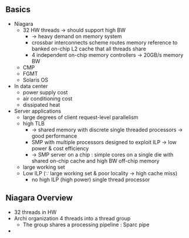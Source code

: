 ## Basics
- Niagara
	- 32 HW threads $\to$ should support high BW
		- $\to$ heavy demand on memory system
		- crossbar interconnects scheme routes memory reference to banked on-chip L2 cache that all threads share
		- 4 independent on-chip memory controllers $\to$ 20GB/s memory BW
	- CMP
	- FGMT
	- Solaris OS
- In data center
	- power supply cost
	- air conditioning cost
	- dissipated heat
- Server applications
	- large degrees of client request-level parallelism
	- high TLB
		- $\to$ shared memory with discrete single threaded processors $\to$ good performance
		- SMP with multiple processors designed to exploit ILP $\to$ low power & cost efficiency
		- $\to$ SMP server on a chip :  simple cores on a single die with shared on-chip cache and high BW off-chip memory
	- large working set
	- Low ILP ($\because$ large working set & poor locality $\to$ high cache miss)
		- no high ILP (high power) single thread processor
## Niagara Overview
- 32 threads in HW
- Archi organization 4 threads into a thread group
	- The group shares a processing pipeline : Sparc pipe
- 
